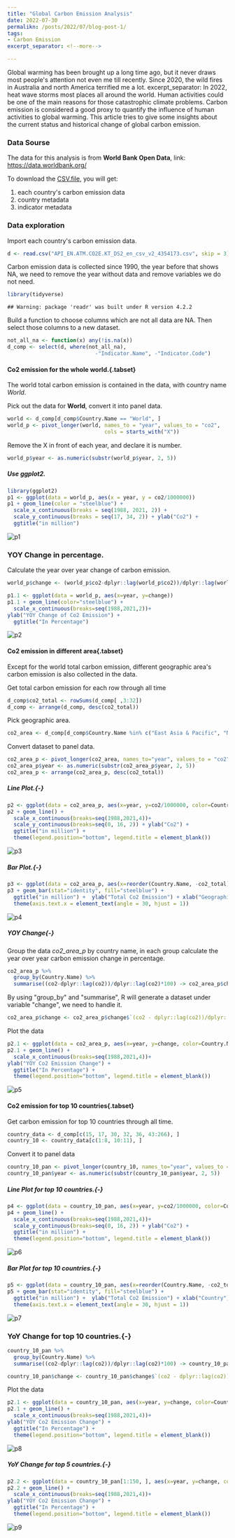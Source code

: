 ```yaml
---
title: "Global Carbon Emission Analysis"
date: 2022-07-30
permalikn: /posts/2022/07/blog-post-1/
tags: 
- Carbon Emission
excerpt_separator: <!--more-->

---
```


Global warming has been brought up a long time ago, but it never draws most people's attention not even me till recently. Since 2020,  the wild fires in Australia and north America terrified me a lot. excerpt_separator: <!--more-->
 In 2022, heat wave storms most places all around the world. Human activities could be one of the main reasons for those catastrophic climate problems. Carbon emission is considered a good proxy to quantify the influence of human activities to global warming. This article tries to give some insights about the current status and historical change of global carbon emission.

### Data Sourse
The data for this analysis is from **World Bank Open Data**, link: https://data.worldbank.org/

  To download the [CSV.file](https://api.worldbank.org/v2/en/indicator/EN.ATM.CO2E.KT?downloadformat=csv), you will get:
  
1. each country's carbon emission data
2. country metadata
3. indicator metadata

### Data exploration 


Import each country's carbon emission data.

```r
d <- read.csv("API_EN.ATM.CO2E.KT_DS2_en_csv_v2_4354173.csv", skip = 3)
```

Carbon emission data is collected since 1990, the year before that shows NA, we need to remove the year without data and remove variables we do not need.  

```r
library(tidyverse)
```

```
## Warning: package 'readr' was built under R version 4.2.2
```

Build a function to choose columns which are not all data are NA. Then select those columns to a new dataset.

```r
not_all_na <- function(x) any(!is.na(x))
d_comp <- select(d, where(not_all_na),
                            -"Indicator.Name", -"Indicator.Code")
```

#### Co2 emission for the whole world.{.tabset}
The world total carbon emission is contained in the data, with country name *World*.

Pick out the data for **World**, convert it into panel data.

```r
world <- d_comp[d_comp$Country.Name == "World", ]
world_p <- pivot_longer(world, names_to = "year", values_to = "co2",
                               cols = starts_with("X"))
```

Remove the X in front of each year, and declare it is number.

```r
world_p$year <- as.numeric(substr(world_p$year, 2, 5))
```


##### Use ggplot2.

```r
library(ggplot2)
p1 <- ggplot(data = world_p, aes(x = year, y = co2/1000000))
p1 + geom_line(color = "steelblue") +
  scale_x_continuous(breaks = seq(1988, 2021, 2)) +
  scale_y_continuous(breaks = seq(17, 34, 2)) + ylab("Co2") +
  ggtitle("in million")
```
![p1](/images/co2_blog/unnamed-chunk-7-1.png)

### YOY Change in percentage.
Calculate the year over year change of carbon emission.

```r
world_p$change <- (world_p$co2-dplyr::lag(world_p$co2))/dplyr::lag(world_p$co2)*100 
```


```r
p1.1 <- ggplot(data = world_p, aes(x=year, y=change))
p1.1 + geom_line(color="steelblue") + 
  scale_x_continuous(breaks=seq(1988,2021,2))+
ylab("YOY Change of Co2 Emission") + 
  ggtitle("In Percentage")
```

![p2](/images/co2_blog/unnamed-chunk-9-1.png)

#### Co2 emission in different area{.tabset}
Except for the world total carbon emission, different geographic area's carbon emission is also collected in the data.

Get total carbon emission for each row through all time

```r
d_comp$co2_total <- rowSums(d_comp[ ,3:32])
d_comp <- arrange(d_comp, desc(co2_total)) 
```

Pick geographic area.

```r
co2_area <- d_comp[d_comp$Country.Name %in% c("East Asia & Pacific", "North America", "Euro area", "Middle East & North Africa", "South Asia", "Latin America & Caribbean", "Sub-Saharan Africa"), ]
```

Convert dataset to panel data.

```r
co2_area_p <- pivot_longer(co2_area, names_to="year", values_to = "co2", cols = starts_with("X"))
co2_area_p$year <- as.numeric(substr(co2_area_p$year, 2, 5)) 
co2_area_p <- arrange(co2_area_p, desc(co2_total))
```

##### Line Plot.{-}

```r
p2 <- ggplot(data = co2_area_p, aes(x=year, y=co2/1000000, color=Country.Name))
p2 + geom_line() + 
  scale_x_continuous(breaks=seq(1988,2021,4))+
  scale_y_continuous(breaks=seq(0, 16, 2)) + ylab("Co2") + 
  ggtitle("in million") +
  theme(legend.position="bottom", legend.title = element_blank())
```

![p3](/images/co2_blog/unnamed-chunk-13-1.png)


##### Bar Plot.{-}

```r
p3 <- ggplot(data = co2_area_p, aes(x=reorder(Country.Name, -co2_total), y=co2_total/1000000))
p3 + geom_bar(stat="identity", fill="steelblue") + 
  ggtitle("in million") +  ylab("Total Co2 Emission") + xlab("Geographic Areas") +
  theme(axis.text.x = element_text(angle = 30, hjust = 1)) 
```

![p4](/images/co2_blog/unnamed-chunk-14-1.png)

##### YOY Change{-}
Group the data *co2_area_p* by country name, in each group calculate the year over year carbon emission change in percentage.

```r
co2_area_p %>%
  group_by(Country.Name) %>%
  summarise((co2-dplyr::lag(co2))/dplyr::lag(co2)*100) -> co2_area_p$change
```
By using "group_by" and "summarise", R will generate a dataset under variable "change", we need to handle it. 

```r
co2_area_p$change <- co2_area_p$change$`(co2 - dplyr::lag(co2))/dplyr::lag(co2) * 100`
```


Plot the data

```r
p2.1 <- ggplot(data = co2_area_p, aes(x=year, y=change, color=Country.Name))
p2.1 + geom_line() + 
  scale_x_continuous(breaks=seq(1988,2021,4))+
ylab("YOY Co2 Emission Change") + 
  ggtitle("In Percentage") +
  theme(legend.position="bottom", legend.title = element_blank())
```

![p5](/images/co2_blog/unnamed-chunk-17-1.png)

#### Co2 emission for top 10 countries{.tabset}
Get carbon emission for top 10 countries through all time.

```r
country_data <- d_comp[c(15, 17, 30, 32, 36, 43:266), ]
country_10 <- country_data[c(1:8, 10:11), ]
```

Convert it to panel data

```r
country_10_pan <- pivot_longer(country_10, names_to="year", values_to = "co2", cols = starts_with("X"))
country_10_pan$year <- as.numeric(substr(country_10_pan$year, 2, 5)) 
```

##### Line Plot for top 10 countries.{-}

```r
p4 <- ggplot(data = country_10_pan, aes(x=year, y=co2/1000000, color=Country.Name))
p4 + geom_line() + 
  scale_x_continuous(breaks=seq(1988,2021,4))+
  scale_y_continuous(breaks=seq(0, 16, 2)) + ylab("Co2") + 
  ggtitle("in million") +
  theme(legend.position="bottom", legend.title = element_blank())
```

![p6](/images/co2_blog/unnamed-chunk-20-1.png)

##### Bar Plot for top 10 countries.{-}

```r
p5 <- ggplot(data = country_10_pan, aes(x=reorder(Country.Name, -co2_total), y=co2_total/1000000))
p5 + geom_bar(stat="identity", fill="steelblue") + 
  ggtitle("in million") +  ylab("Total Co2 Emission") + xlab("Country") +
  theme(axis.text.x = element_text(angle = 30, hjust = 1)) 
```

![p7](/images/co2_blog/unnamed-chunk-20-1.png)

### YoY Change for top 10 countries.{-}


```r
country_10_pan %>%
  group_by(Country.Name) %>%
  summarise((co2-dplyr::lag(co2))/dplyr::lag(co2)*100) -> country_10_pan$change
```


```r
country_10_pan$change <- country_10_pan$change$`(co2 - dplyr::lag(co2))/dplyr::lag(co2) * 100`
```

Plot the data

```r
p2.1 <- ggplot(data = country_10_pan, aes(x=year, y=change, color=Country.Name))
p2.1 + geom_line() + 
  scale_x_continuous(breaks=seq(1988,2021,4))+
ylab("YOY Co2 Emission Change") + 
  ggtitle("In Percentage") +
  theme(legend.position="bottom", legend.title = element_blank())
```

![p8](/images/co2_blog/unnamed-chunk-24-1.png)

##### YoY Change for top 5 countries.{-}

```r
p2.2 <- ggplot(data = country_10_pan[1:150, ], aes(x=year, y=change, color=Country.Name))
p2.2 + geom_line() + 
  scale_x_continuous(breaks=seq(1988,2021,4))+
ylab("YOY Co2 Emission Change") + 
  ggtitle("In Percentage") +
  theme(legend.position="bottom", legend.title = element_blank())
```

![p9](/images/co2_blog/unnamed-chunk-25-1.png)












